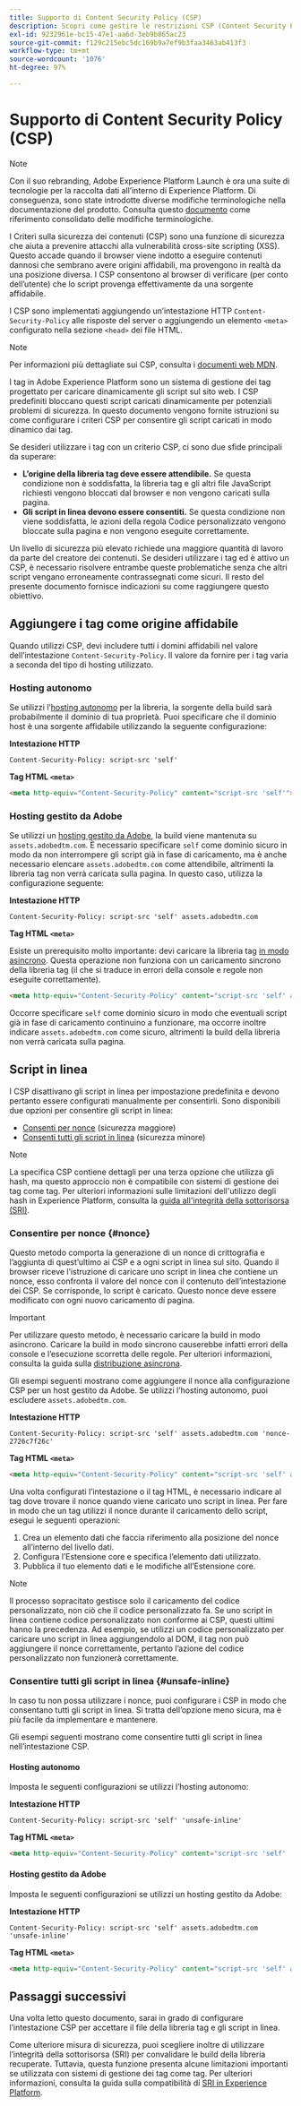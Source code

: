 ```yaml
---
title: Supporto di Content Security Policy (CSP)
description: Scopri come gestire le restrizioni CSP (Content Security Policy, criteri per la sicurezza dei contenuti) durante l’integrazione del sito web con i tag in Adobe Experience Platform.
exl-id: 9232961e-bc15-47e1-aa6d-3eb9b865ac23
source-git-commit: f129c215ebc5dc169b9a7ef9b3faa3463ab413f3
workflow-type: tm+mt
source-wordcount: '1076'
ht-degree: 97%

---
```


# Supporto di Content Security Policy (CSP)

>[!NOTE]
>
>Con il suo rebranding, Adobe Experience Platform Launch è ora una suite di tecnologie per la raccolta dati all’interno di Experience Platform. Di conseguenza, sono state introdotte diverse modifiche terminologiche nella documentazione del prodotto. Consulta questo [documento](../../term-updates.md) come riferimento consolidato delle modifiche terminologiche.

I Criteri sulla sicurezza dei contenuti (CSP) sono una funzione di sicurezza che aiuta a prevenire attacchi alla vulnerabilità cross-site scripting (XSS). Questo accade quando il browser viene indotto a eseguire contenuti dannosi che sembrano avere origini affidabili, ma provengono in realtà da una posizione diversa. I CSP consentono al browser di verificare (per conto dell’utente) che lo script provenga effettivamente da una sorgente affidabile.

I CSP sono implementati aggiungendo un’intestazione HTTP `Content-Security-Policy` alle risposte del server o aggiungendo un elemento `<meta>` configurato nella sezione `<head>` dei file HTML.

>[!NOTE]
>
> Per informazioni più dettagliate sui CSP, consulta i [documenti web MDN](https://developer.mozilla.org/en-US/docs/Web/HTTP/CSP).

I tag in Adobe Experience Platform sono un sistema di gestione dei tag progettato per caricare dinamicamente gli script sul sito web. I CSP predefiniti bloccano questi script caricati dinamicamente per potenziali problemi di sicurezza. In questo documento vengono fornite istruzioni su come configurare i criteri CSP per consentire gli script caricati in modo dinamico dai tag.

Se desideri utilizzare i tag con un criterio CSP, ci sono due sfide principali da superare:

* **L’origine della libreria tag deve essere attendibile.** Se questa condizione non è soddisfatta, la libreria tag e gli altri file JavaScript richiesti vengono bloccati dal browser e non vengono caricati sulla pagina.
* **Gli script in linea devono essere consentiti.** Se questa condizione non viene soddisfatta, le azioni della regola Codice personalizzato vengono bloccate sulla pagina e non vengono eseguite correttamente.

Un livello di sicurezza più elevato richiede una maggiore quantità di lavoro da parte del creatore dei contenuti. Se desideri utilizzare i tag ed è attivo un CSP, è necessario risolvere entrambe queste problematiche senza che altri script vengano erroneamente contrassegnati come sicuri. Il resto del presente documento fornisce indicazioni su come raggiungere questo obiettivo.

## Aggiungere i tag come origine affidabile

Quando utilizzi CSP, devi includere tutti i domini affidabili nel valore dell’intestazione `Content-Security-Policy`. Il valore da fornire per i tag varia a seconda del tipo di hosting utilizzato.

### Hosting autonomo

Se utilizzi l’[hosting autonomo](../publishing/hosts/self-hosting-libraries.md) per la libreria, la sorgente della build sarà probabilmente il dominio di tua proprietà. Puoi specificare che il dominio host è una sorgente affidabile utilizzando la seguente configurazione:

**Intestazione HTTP**

```http
Content-Security-Policy: script-src 'self'
```

**Tag HTML `<meta>`**

```html
<meta http-equiv="Content-Security-Policy" content="script-src 'self'">
```

### Hosting gestito da Adobe

Se utilizzi un [hosting gestito da Adobe](../publishing/hosts/managed-by-adobe-host.md), la build viene mantenuta su `assets.adobedtm.com`. È necessario specificare `self` come dominio sicuro in modo da non interrompere gli script già in fase di caricamento, ma è anche necessario elencare `assets.adobedtm.com` come attendibile, altrimenti la libreria tag non verrà caricata sulla pagina. In questo caso, utilizza la configurazione seguente:

**Intestazione HTTP**

```http
Content-Security-Policy: script-src 'self' assets.adobedtm.com
```

**Tag HTML `<meta>`**


Esiste un prerequisito molto importante: devi caricare la libreria tag [in modo asincrono](./asynchronous-deployment.md). Questa operazione non funziona con un caricamento sincrono della libreria tag (il che si traduce in errori della console e regole non eseguite correttamente).

```html
<meta http-equiv="Content-Security-Policy" content="script-src 'self' assets.adobedtm.com">
```

Occorre specificare `self` come dominio sicuro in modo che eventuali script già in fase di caricamento continuino a funzionare, ma occorre inoltre indicare `assets.adobedtm.com` come sicuro, altrimenti la build della libreria non verrà caricata sulla pagina.

## Script in linea

I CSP disattivano gli script in linea per impostazione predefinita e devono pertanto essere configurati manualmente per consentirli. Sono disponibili due opzioni per consentire gli script in linea:

* [Consenti per nonce](#nonce) (sicurezza maggiore)
* [Consenti tutti gli script in linea](#unsafe-inline) (sicurezza minore)

>[!NOTE]
>
>La specifica CSP contiene dettagli per una terza opzione che utilizza gli hash, ma questo approccio non è compatibile con sistemi di gestione dei tag come tag. Per ulteriori informazioni sulle limitazioni dell&#39;utilizzo degli hash in Experience Platform, consulta la [guida all&#39;integrità della sottorisorsa (SRI)](./sri.md).

### Consentire per nonce {#nonce}

Questo metodo comporta la generazione di un nonce di crittografia e l’aggiunta di quest’ultimo ai CSP e a ogni script in linea sul sito. Quando il browser riceve l’istruzione di caricare uno script in linea che contiene un nonce, esso confronta il valore del nonce con il contenuto dell’intestazione dei CSP. Se corrisponde, lo script è caricato. Questo nonce deve essere modificato con ogni nuovo caricamento di pagina.

>[!IMPORTANT]
>
>Per utilizzare questo metodo, è necessario caricare la build in modo asincrono. Caricare la build in modo sincrono causerebbe infatti errori della console e l’esecuzione scorretta delle regole. Per ulteriori informazioni, consulta la guida sulla [distribuzione asincrona](./asynchronous-deployment.md).

Gli esempi seguenti mostrano come aggiungere il nonce alla configurazione CSP per un host gestito da Adobe. Se utilizzi l’hosting autonomo, puoi escludere `assets.adobedtm.com`.

**Intestazione HTTP**

```http
Content-Security-Policy: script-src 'self' assets.adobedtm.com 'nonce-2726c7f26c'
```

**Tag HTML `<meta>`**

```html
<meta http-equiv="Content-Security-Policy" content="script-src 'self' assets.adobedtm.com 'nonce-2726c7f26c'">
```

Una volta configurati l’intestazione o il tag HTML, è necessario indicare al tag dove trovare il nonce quando viene caricato uno script in linea. Per fare in modo che un tag utilizzi il nonce durante il caricamento dello script, esegui le seguenti operazioni:

1. Crea un elemento dati che faccia riferimento alla posizione del nonce all’interno del livello dati.
1. Configura l’Estensione core e specifica l’elemento dati utilizzato.
1. Pubblica il tuo elemento dati e le modifiche all’Estensione core.

>[!NOTE]
>
>Il processo sopracitato gestisce solo il caricamento del codice personalizzato, non ciò che il codice personalizzato fa. Se uno script in linea contiene codice personalizzato non conforme ai CSP, questi ultimi hanno la precedenza. Ad esempio, se utilizzi un codice personalizzato per caricare uno script in linea aggiungendolo al DOM, il tag non può aggiungere il nonce correttamente, pertanto l’azione del codice personalizzato non funzionerà correttamente.

### Consentire tutti gli script in linea {#unsafe-inline}

In caso tu non possa utilizzare i nonce, puoi configurare i CSP in modo che consentano tutti gli script in linea. Si tratta dell’opzione meno sicura, ma è più facile da implementare e mantenere.

Gli esempi seguenti mostrano come consentire tutti gli script in linea nell’intestazione CSP.

#### Hosting autonomo

Imposta le seguenti configurazioni se utilizzi l’hosting autonomo:

**Intestazione HTTP**

```http
Content-Security-Policy: script-src 'self' 'unsafe-inline'
```

**Tag HTML `<meta>`**

```html
<meta http-equiv="Content-Security-Policy" content="script-src 'self' 'unsafe-inline'">
```

#### Hosting gestito da Adobe

Imposta le seguenti configurazioni se utilizzi un hosting gestito da Adobe:

**Intestazione HTTP**

```http
Content-Security-Policy: script-src 'self' assets.adobedtm.com 'unsafe-inline'
```

**Tag HTML `<meta>`**

```html
<meta http-equiv="Content-Security-Policy" content="script-src 'self' assets.adobedtm.com 'unsafe-inline'">
```

## Passaggi successivi

Una volta letto questo documento, sarai in grado di configurare l’intestazione CSP per accettare il file della libreria tag e gli script in linea.

Come ulteriore misura di sicurezza, puoi scegliere inoltre di utilizzare l’integrità della sottorisorsa (SRI) per convalidare le build della libreria recuperate. Tuttavia, questa funzione presenta alcune limitazioni importanti se utilizzata con sistemi di gestione dei tag come tag. Per ulteriori informazioni, consulta la guida sulla compatibilità di [SRI in Experience Platform](./sri.md).
